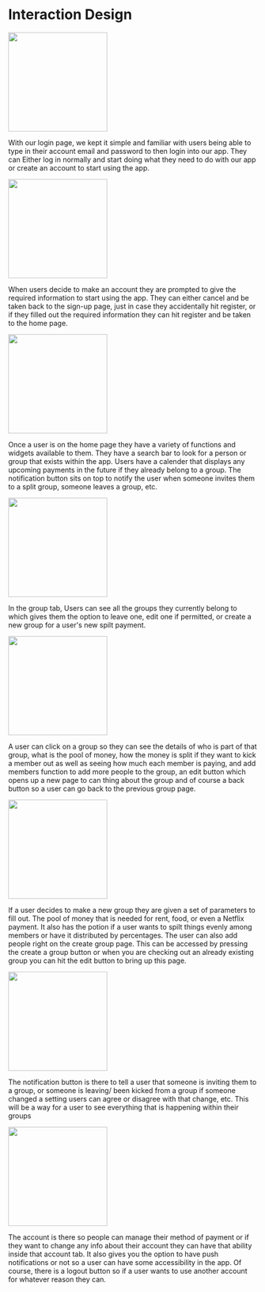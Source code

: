# Interaction Design

<img src="Screenshot 2022-04-19 134109.png" width = "200">

With our login page, we kept it simple and familiar with users being able to type in their account email and password to then login into our app. They can Either log in normally and start doing what they need to do with our app or create an account to start using the app. 

<img src="Screenshot 2022-04-19 134412.png" width = "200">

When users decide to make an account they are prompted to give the required information to start using the app. They can either cancel and be taken back to the sign-up page, just in case they accidentally hit register, or if they filled out the required information they can hit register and be taken to the home page.

<img src="Screenshot 2022-04-19 134435.png" width = "200">

Once a user is on the home page they have a variety of functions and widgets available to them. They have a search bar to look for a person or group that exists within the app. Users have a calender that displays any upcoming payments in the future if they already belong to a group. The notification button sits on top to notify the user when someone invites them to a split group, someone leaves a group, etc. 

<img src="Screenshot 2022-04-19 134459.png" width = "200">

In the group tab, Users can see all the groups they currently belong to which gives them the option to leave one, edit one if permitted, or create a new group for a user's new spilt payment. 

<img src="Screenshot 2022-04-19 134519.png" width = "200">

A user can click on a group so they can see the details of who is part of that group, what is the pool of money, how the money is split if they want to kick a member out as well as seeing how much each member is paying, and add members function to add more people to the group, an edit button which opens up a new page to can thing about the group and of course a back button so a user can go back to the previous group page. 

<img src="Screenshot 2022-04-19 134538.png" width = "200">

If a user decides to make a new group they are given a set of parameters to fill out. The pool of money that is needed for rent, food, or even a Netflix payment. It also has the potion if a user wants to spilt things evenly among members or have it distributed by percentages. The user can also add people right on the create group page. This can be accessed by pressing the create a group button or when you are checking out an already existing group you can hit the edit button to bring up this page. 

<img src="Screenshot 2022-04-19 134613.png" width = "200">

The notification button is there to tell a user that someone is inviting them to a group, or someone is leaving/ been kicked from a group if someone changed a setting users can agree or disagree with that change, etc. This will be a way for a user to see everything that is happening within their groups

<img src="Screenshot 2022-04-19 134632.png" width = "200">

The account is there so people can manage their method of payment or if they want to change any info about their account they can have that ability inside that account tab. It also gives you the option to have push notifications or not so a user can have some accessibility in the app. Of course, there is a logout button so if a user wants to use another account for whatever reason they can.

